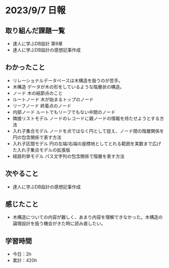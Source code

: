 # 2023/9/7 日報
## 取り組んだ課題一覧
- 達人に学ぶDB設計 第9章
- 達人に学ぶDB設計の感想記事作成

## わかったこと
- リレーショナルデータベースは木構造を扱うのが苦手。
- 木構造
  データが木の形をしているような階層状の構造。
- ノード
  木の結節点のこと
- ルートノード
  木が始まるトップのノード
- リーフノード
  終着点のノード
- 内部ノード
  ルートでもリーフでもない中間のノード
- 隣接リストモデル
  ノードのレコードに親ノードの情報を持たせようとする方法
- 入れ子集合モデル
  ノードを点ではなく円として捉え、ノード間の階層関係を円の包含関係で表す方法
- 入れ子区間モデル
  円の左端/右端の座標地としてとれる範囲を実数まで広げた入れ子集合モデルの拡張版
- 経路列挙モデル
  パス文字列の包含関係で階層を表す方法

## 次やること
- 達人に学ぶDB設計の感想記事作成

## 感じたこと
- 木構造についての内容が難しく、あまり内容を理解できなかった。木構造の論理設計を扱う機会がきた時に読み直したい。
  
## 学習時間
- 今日：2h
- 累計：420h
